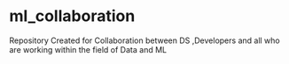 # ml_collaboration
Repository Created for Collaboration between DS ,Developers and all who are working within the field of Data and ML
